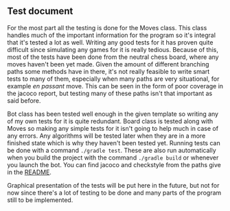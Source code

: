 ## Test document

For the most part all the testing is done for the Moves class. This class handles much of the important information for the program so it's integral that it's tested a lot as well. Writing any good tests for it has proven quite difficult since simulating any games for it is really tedious. Because of this, most of the tests have been done from the neutral chess board, where any moves haven't been yet made. Given the amount of different branching paths some methods have in there, it's not really feasible to write smart tests to many of them, especially when many paths are very situational, for example *en passant* move. This can be seen in the form of poor coverage in the jacoco report, but testing many of these paths isn't that important as said before. 

Bot class has been tested well enough in the given template so writing any of my own tests for it is quite redundant. Board class is tested along with Moves so making any simple tests for it isn't going to help much in case of any errors. Any algorithms will be tested later when they are in a more finished state which is why they haven't been tested yet.
Running tests can be done with a command `./gradle test`. These are also run automatically when you build the project with the command `./gradle build` or whenever you launch the bot. You can find jacoco and checkstyle from the paths give in the [README](https://github.com/SamiP7/TiraLab-ChessBot2020/blob/master/README.md).

Graphical presentation of the tests will be put here in the future, but not for now since there's a lot of testing to be done and many parts of the program still to be implemented.
